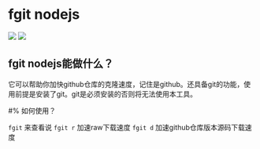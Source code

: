 # fgit nodejs

<img src="https://avatars2.githubusercontent.com/u/62810231?s=200&v=4">
<img src="https://badgen.net/badge/fgit-nodejs/1.0/blue">

## fgit nodejs能做什么？

它可以帮助你加快github仓库的克隆速度，记住是github。还具备git的功能，使用前提是安装了git。git是必须安装的否则将无法使用本工具。

#% 如何使用？

`fgit` 来查看说
`fgit r` 加速raw下载速度
`fgit d` 加速github仓库版本源码下载速度
